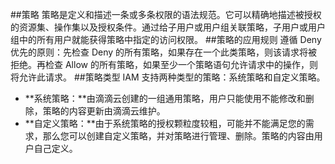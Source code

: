 ##策略
策略是定义和描述一条或多条权限的语法规范。它可以精确地描述被授权的资源集、操作集以及授权条件。通过给子用户或用户组关联策略，子用户或用户组中的所有用户就能获得策略中指定的访问权限。
##策略的应用规则
遵循 Deny 优先的原则：先检查 Deny 的所有策略，如果存在一个此类策略，则该请求将被拒绝。再检查 Allow 的所有策略，如果至少一个策略语句允许请求中的操作，则将允许此请求。
##策略类型
IAM 支持两种类型的策略：系统策略和自定义策略。

- **系统策略：**由滴滴云创建的一组通用策略，用户只能使用不能修改和删除，策略的内容更新由滴滴云维护。
- **自定义策略：**由于系统策略的授权颗粒度较粗，可能并不能满足您的需求，那么您可以创建自定义策略，并对策略进行管理、删除。策略的内容由用户自己定义。
